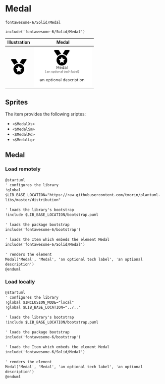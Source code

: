 # Medal


```text
fontawesome-6/Solid/Medal
```

```text
include('fontawesome-6/Solid/Medal')
```



| Illustration | Medal |
| :---: | :---: |
| ![illustration for Illustration](../../fontawesome-6/Solid/Medal.png) | ![illustration for Medal](../../fontawesome-6/Solid/Medal.Local.png) |



## Sprites
The item provides the following sriptes:

- `<$MedalXs>`
- `<$MedalSm>`
- `<$MedalMd>`
- `<$MedalLg>`





## Medal

### Load remotely
```plantuml
@startuml
' configures the library
!global $LIB_BASE_LOCATION="https://raw.githubusercontent.com/tmorin/plantuml-libs/master/distribution"

' loads the library's bootstrap
!include $LIB_BASE_LOCATION/bootstrap.puml

' loads the package bootstrap
include('fontawesome-6/bootstrap')

' loads the Item which embeds the element Medal
include('fontawesome-6/Solid/Medal')

' renders the element
Medal('Medal', 'Medal', 'an optional tech label', 'an optional description')
@enduml
```

### Load locally
```plantuml
@startuml
' configures the library
!global $INCLUSION_MODE="local"
!global $LIB_BASE_LOCATION="../.."

' loads the library's bootstrap
!include $LIB_BASE_LOCATION/bootstrap.puml

' loads the package bootstrap
include('fontawesome-6/bootstrap')

' loads the Item which embeds the element Medal
include('fontawesome-6/Solid/Medal')

' renders the element
Medal('Medal', 'Medal', 'an optional tech label', 'an optional description')
@enduml
```


